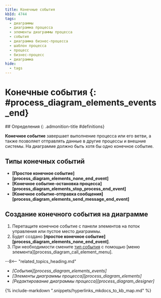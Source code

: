 ```yaml
---
title: Конечные события
kbId: 4744
tags:
  - диаграммы
  - диаграмма процесса
  - элементы диаграммы процесса
  - события
  - диаграмма бизнес-процесса
  - шаблон процесса
  - процесс
  - бизнес-процесс
  - диаграмма
hide:
  - tags
---
```



# Конечные события {: #process_diagram_elements_events_end}

<div class="admonition question" markdown="block">
## Определения {: .admonition-title #definitions}

**Конечное событие** завершает выполнение процесса или его ветви, а также позволяет отправлять данные в другие процессы и внешние системы. На диаграмме должно быть хотя бы одно конечное событие.

</div>

## Типы конечных событий

- **[Простое конечное событие][process_diagram_elements_none_end_event]**
- **[Конечное событие-остановка процесса][process_diagram_elements_stop_process_end_event]**
- **[Конечное событие-отправка сообщения][process_diagram_elements_send_message_end_event]**

## Создание конечного события на диаграмме

1. Перетащите конечное событие с панели элементов на поток управления или пустое место диаграммы.
2. Будет создано **[простое конечное событие][process_diagram_elements_none_end_event]**.
3. При необходимости смените [тип события](#типы-конечных-событий) с помощью [меню элемента][process_diagram_call_element_menu].

<div class="relatedTopics" markdown="block">

--8<-- "related_topics_heading.md"

- _[События][process_diagram_elements_events]_
- _[Элементы диаграммы процесса][process_diagram_elements]_
- _[Редактирование диаграммы процесса][process_diagram_designer]_

</div>

{% include-markdown ".snippets/hyperlinks_mkdocs_to_kb_map.md" %}
